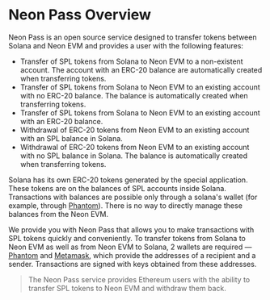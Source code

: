 # Neon Pass Overview

Neon Pass is an open source service designed to transfer tokens between Solana and Neon EVM and provides a user with the following features:
  * Transfer of SPL tokens from Solana to Neon EVM to a non-existent account. The account with an ERC-20 balance are automatically created when transferring tokens.
  * Transfer of SPL tokens from Solana to Neon EVM to an existing account with no ERC-20 balance. The balance is automatically created when transferring tokens.
  * Transfer of SPL tokens from Solana to Neon EVM to an existing account with an ERC-20 balance.
  * Withdrawal of ERC-20 tokens from Neon EVM to an existing account with an SPL balance in Solana.
  * Withdrawal of ERC-20 tokens from Neon EVM to an existing account with no SPL balance in Solana. The balance is automatically created when transferring tokens.

Solana has its own ERC-20 tokens generated by the special application. These tokens are on the balances of SPL accounts inside Solana. Transactions with balances are possible only through a solana's wallet (for example, through [Phantom](https://docs.neon-labs.org/docs/glossary#phantom)). There is no way to directly manage these balances from the Neon EVM.

We provide you with Neon Pass that allows you to make transactions with SPL tokens quickly and conveniently. To transfer tokens from Solana to Neon EVM as well as from Neon EVM to Solana, 2 wallets are required — [Phantom](https://docs.neon-labs.org/docs/glossary#phantom) and [Metamask](https://docs.neon-labs.org/docs/glossary#metamask), which provide the addresses of a recipient and a sender. Transactions are signed with keys obtained from these addresses.

> The Neon Pass service provides Ethereum users with the ability to transfer SPL tokens to Neon EVM and withdraw them back.
